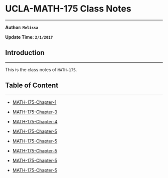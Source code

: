 # UCLA-MATH-175 Class Notes
---

**Author: `Melissa`**    

**Update Time: `2/1/2017`**

## Introduction
---

This is the class notes of `MATH-175`.


## Table of Content
---

* [MATH-175-Chapter-1](MATH-175-Chapter-1.md.html)

* [MATH-175-Chapter-3](MATH-175-Chapter-3.md.html)

* [MATH-175-Chapter-4](MATH-175-Chapter-4.md.html)

* [MATH-175-Chapter-5](MATH-175-Chapter-5.md.html)

* [MATH-175-Chapter-5](MATH-175-Chapter-6.md.html)

* [MATH-175-Chapter-5](MATH-175-Chapter-8-9.md.html)

* [MATH-175-Chapter-5](MATH-175-Summary-Chapter-1-4.md.html)

* [MATH-175-Chapter-5](MATH-175-Summary-Chapter-5-8.md.html)
